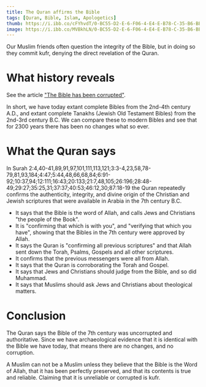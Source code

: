 ```yaml
---
title: The Quran affirms the Bible
tags: [Quran, Bible, Islam, Apologetics]
thumb: https://i.ibb.co/cFYhvdT/0-BC55-D2-E-6-F06-4-E4-E-B78-C-35-B6-BE8103-F6.jpg
image: https://i.ibb.co/MVBkhLN/0-BC55-D2-E-6-F06-4-E4-E-B78-C-35-B6-BE8103-F6.jpg
---
```


Our Muslim friends often question the integrity of the Bible, but in doing so they commit kufr, denying the direct revelation of the Quran.

# What history reveals

See the article ["The Bible has been corrupted"](/The-Bible-has-been-corrupted).

In short, we have today extant complete Bibles from the 2nd-4th century A.D., and extant complete Tanakhs (Jewish Old Testament Bibles) from the 2nd-3rd century B.C. We can compare these to modern Bibles and see that for 2300 years there has been no changes what so ever.

# What the Quran says

In Surah 2:4,40-41,89,91,97,101,111,113,121;3:3-4,23,58,78-79,81,93,184;4:47;5:44,48,66,68,84;6:91-92;10:37,94;12:111;16:43;20:133;21:7,48,105;26:196;28:48-49;29:27;35:25,31;37:37;40:53;46:12,30;87:18-19 the Quran repeatedly confirms the authenticity, integrity, and divine origin of the Christian and Jewish scriptures that were available in Arabia in the 7th century B.C. 

- It says that the Bible is the word of Allah, and calls Jews and Christians "the people of the Book". 
- It is "confirming that which is with you", and "verifying that which you have", showing that the Bibles in the 7th century were approved by Allah. 
- It says the Quran is "confirming all previous scriptures" and that Allah sent down the Torah, Psalms, Gospels and all other scriptures. 
- It confirms that the previous messengers were all from Allah. 
- It says that the Quran is corroborating the Torah and Gospel. 
- It says that Jews and Christians should judge from the Bible, and so did Muhammad. 
- It says that Muslims should ask Jews and Christians about theological matters.

# Conclusion

The Quran says the Bible of the 7th century was uncorrupted and authoritative. Since we have archaeological evidence that it is identical with the Bible we have today, that means there are no changes, and no corruption.

A Muslim can not be a Muslim unless they believe that the Bible is the Word of Allah, that it has been perfectly preserved, and that its contents is true and reliable. Claiming that it is unreliable or corrupted is kufr.
